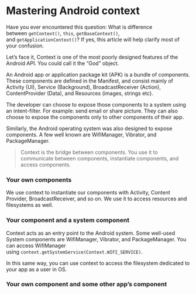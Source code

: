 # Mastering Android context

Have you ever encountered this question: What is difference between `getContext()`, `this`, `getBaseContext()`, and `getApplicationContext()`? If yes, this article will help clarify most of your confusion.



Let’s face it, Context is one of the most poorly designed features of the Android API. You could call it the “God” object.



An Android app or application package kit (APK) is a bundle of components. These components are defined in the Manifest, and consist mainly of Activity (UI), Service (Background), BroadcastReceiver (Action), ContentProvider (Data), and Resources (images, strings etc).



The developer can choose to expose those components to a system using an intent-filter. For example: send email or share picture. They can also choose to expose the components only to other components of their app.

Similarly, the Android operating system was also designed to expose components. A few well known are WifiManager, Vibrator, and PackageManager.

> Context is the bridge between components. You use it to communicate between components, instantiate components, and access components.

### **Your own components**

We use context to instantiate our components with Activity, Content Provider, BroadcastReceiver, and so on. We use it to access resources and filesystems as well.



### **Your component and a system component**

Context acts as an entry point to the Android system. Some well-used System components are WifiManager, Vibrator, and PackageManager. You can access WifiManager using `context.getSystemService(Context.WIFI_SERVICE)`.

In this same way, you can use context to access the filesystem dedicated to your app as a user in OS.



### **Your own component and some other app’s component**
